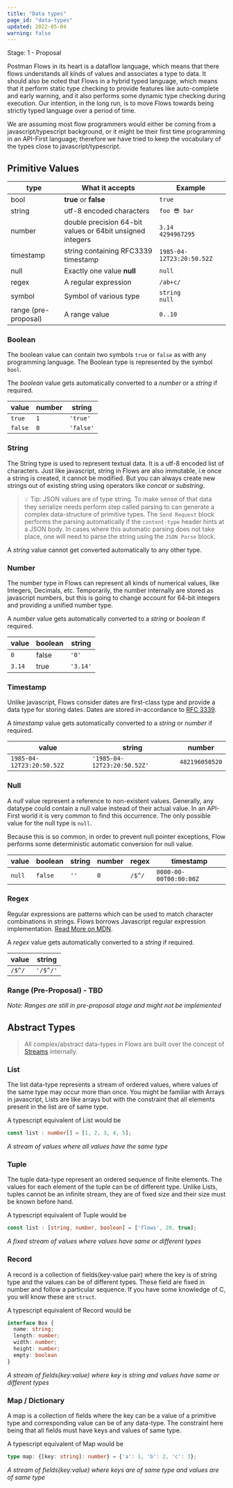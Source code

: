 ```yaml
---
title: "Data types"
page_id: "data-types"
updated: 2022-05-04
warning: false
---
```


Stage: 1 - Proposal

Postman Flows in its heart is a dataflow language, which means that there flows
understands all kinds of values and associates a type to data. It should also be
noted that Flows in a hybrid typed language, which means that it perform static 
type checking to provide features like auto-complete and early warning, and it 
also performs some dynamic type checking during execution. Our intention, in the long run, is to move Flows towards being
strictly typed language over a period of time. 

We are assuming most flow programmers would either be coming from a 
javascript/typescript background, or it might be their first time programming in 
an API-First language; therefore we have tried to keep the vocabulary of the 
types close to javascript/typescript.

## Primitive Values
| type                 | What it accepts                                           | Example                   |
| -------------------- | --------------------------------------------------------- | ------------------------- |
| bool                 | **true** or **false**                                     | `true`                    |
| string               | utf-8 encoded characters                                  | `foo 😎 bar`               |
| number               | double precision 64-bit values or 64bit unsigned integers | `3.14` <br> `4294967295`  |
| timestamp            | string containing RFC3339 timestamp                       | `1985-04-12T23:20:50.52Z` |
| null                 | Exactly one value **null**                                | `null`                    |
| regex                | A regular expression                                      | `/ab+c/`                  |
| symbol               | Symbol of various type                                    | `string` <br> `null`      |
| range (pre-proposal) | A range value                                             | `0..10`                   |

### Boolean
The boolean value can contain two symbols `true` or `false` as with any programming language. The Boolean type is represented by the symbol `bool`.

The *boolean* value gets automatically converted to a *number* or a *string* if required.

| value   | number | string    |
| ------- | ------ | --------- |
| `true`  | `1`    | `'true'`  |
| `false` | `0`    | `'false'` |

### String
The String type is used to represent textual data. It is a utf-8 encoded list of characters. Just like javascript, string in Flows are also immutable, i.e once a string is created, it cannot be modified. But you can always create new strings out of existing string using operators like *concat* or *substring*.

> 💡 Tip: JSON values are of type string. To make sense of that data they serialize needs perform step called parsing to can generate a complex data-structure of primitive types. The `Send Request` block performs the parsing automatically if the `content-type` header hints at a JSON body. In cases where this automatic parsing does not take place, one will need to parse the string using the `JSON Parse` block.

A *string* value cannot get converted automatically to any other type.

### Number
The number type in Flows can represent all kinds of numerical values, like Integers, Decimals, etc. Temporarily, the number internally are stored as javascript numbers, but this is going to change account for 64-bit integers and providing a unified number type.

A *number* value gets automatically converted to a *string* or *boolean* if required.

| value  | boolean | string   |
| ------ | ------- | -------- |
| `0`    | false   | `'0'`    |
| `3.14` | true    | `'3.14'` |

### Timestamp
Unlike javascript, Flows consider dates are first-class type and provide a data type for storing dates. Dates are stored in-accordance to [RFC 3339](https://datatracker.ietf.org/doc/html/rfc3339).

A *timestamp* value gets automatically converted to a *string* or *number* if required.

| value                     | string                      | number         |
| ------------------------- | --------------------------- | -------------- |
| `1985-04-12T23:20:50.52Z` | `'1985-04-12T23:20:50.52Z'` | `482196050520` |

### Null

A *null* value represent a reference to non-existent values. Generally, any datatype could contain a null value instead of their actual value. In an API-First world it is very common to find this occurrence. The only possible value for the null type is `null`.

Because this is so common, in order to prevent null pointer exceptions, Flow performs some deterministic automatic conversion for null value.

| value  | boolean | string | number | regex  | timestamp              |
| ------ | ------- | ------ | ------ | ------ | ---------------------- |
| `null` | `false` | `''`   | `0`    | `/$^/` | `0000-00-00T00:00:00Z` |

### Regex
Regular expressions are patterns which can be used to match character combinations in strings. Flows borrows Javascript regular expression implementation. [Read More on MDN](https://developer.mozilla.org/en-US/docs/Web/JavaScript/Guide/Regular_Expressions).

A *regex* value gets automatically converted to a *string* if required.

| value  | string   |
| ------ | -------- |
| `/$^/` | `'/$^/'` |

### Range (Pre-Proposal) - TBD
*Note: Ranges are still in pre-proposal stage and might not be implemented*

## Abstract Types

> All complex/abstract data-types in Flows are built over the concept of [Streams](https://en.wikipedia.org/wiki/Stream_(computing)) internally.

### List
The list data-type represents a stream of ordered values, where values of the same type
may occur more than once. You might be familiar with Arrays in javascript, Lists are like
arrays but with the constraint that all elements present in the list are of same type.

A typescript equivalent of List would be
```ts
const list : number[] = [1, 2, 3, 4, 5];
```
*A stream of values where all values have the same type*

### Tuple
The tuple data-type represent an ordered sequence of finite elements. The values for each
element of the tuple can be of different type. Unlike Lists, tuples cannot be an infinite stream,
they are of fixed size and their size must be known before hand.

A typescript equivalent of Tuple would be
```ts
const list : [string, number, boolean] = ['flows', 20, true];
```

*A fixed stream of values where values have same or different types*

### Record
A record is a collection of fields(key-value pair) where the key is of string type and the values
can be of different types. These field are fixed in number and follow a particular sequence. If you have some knowledge of C, you will know these are `struct`. 

A typescript equivalent of Record would be
```ts
interface Box {
  name: string;
  length: number;
  width: number;
  height: number;
  empty: boolean
}
```

*A stream of fields(key:value) where key is string and values have same or different types*

### Map / Dictionary

A map is a collection of fields where the key can be a value of a primitive type and 
corresponding value can be of any data-type. The constraint here being that all fields 
must have keys and values of same type.

A typescript equivalent of Map would be
```ts
type map: {[key: string]: number} = {'a': 1, 'b': 2, 'c': 3};
```

*A stream of fields(key:value) where keys are of same type and values are of same type*